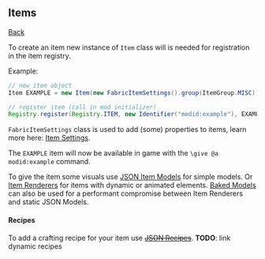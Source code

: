 ## Items
[Back](../fabric.md)

To create an item new instance of `Item` class will is needed for registration in the item registry.

Example:
```java
// new item object
Item EXAMPLE = new Item(new FabricItemSettings().group(ItemGroup.MISC));

// register item (call in mod initializer)
Registry.register(Registry.ITEM, new Identifier("modid:example"), EXAMPLE);
```

`FabricItemSettings` class is used to add (some) properties to items, learn more here: [Item Settings](settings.md).

The `EXAMPLE` item will now be available in game with the `\give @a modid:example` command.

To give the item some visuals use [JSON Item Models](/wiki/json/item.md) for simple models. Or [Item Renderers](../rendering/dynamic/item.md) for items with dynamic or animated elements. [Baked Models](../rendering/models/models.md) can also be used for a performant compromise between Item Renderers and static JSON Models.

#### Recipes
To add a crafting recipe for your item use ~~[JSON Recipes](../../json/recipe.md)~~.
**TODO**: link dynamic recipes
